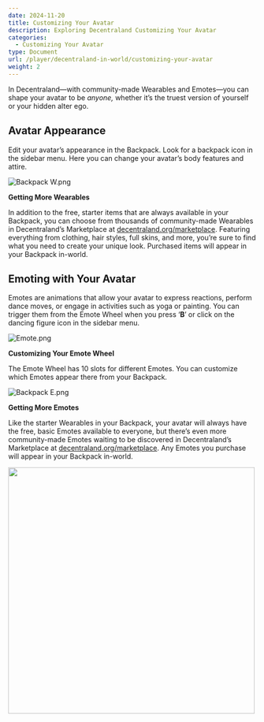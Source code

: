 ```yaml
---
date: 2024-11-20
title: Customizing Your Avatar
description: Exploring Decentraland Customizing Your Avatar
categories:
  - Customizing Your Avatar
type: Document
url: /player/decentraland-in-world/customizing-your-avatar
weight: 2
---
```



In Decentraland—with community-made Wearables and Emotes—you can shape your avatar to be *anyone,* whether it’s the truest version of yourself or your hidden alter ego.

## Avatar Appearance

Edit your avatar’s appearance in the Backpack. Look for a backpack icon in the sidebar menu. Here you can change your avatar’s body features and attire. 

![Backpack W.png](attachment:dafabd3b-d150-40c5-b024-8b013bb469cb:Backpack_W.png)

**Getting More Wearables**

In addition to the free, starter items that are always available in your Backpack, you can choose from thousands of community-made Wearables in Decentraland’s Marketplace at [decentraland.org/marketplace](http://decentraland.org/marketplace). Featuring everything from clothing, hair styles, full skins, and more, you’re sure to find what you need to create your unique look. Purchased items will appear in your Backpack in-world.

## Emoting with Your Avatar

Emotes are animations that allow your avatar to express reactions, perform dance moves, or engage in activities such as yoga or painting. You can trigger them from the Emote Wheel when you press ‘**B**’ or click on the dancing figure icon in the sidebar menu.

![Emote.png](attachment:94b164be-982f-4525-ba3f-10070ee17add:Emote.png)

**Customizing Your Emote Wheel**

The Emote Wheel has 10 slots for different Emotes. You can customize which Emotes appear there from your Backpack. 

![Backpack E.png](attachment:6fc852b9-8533-4258-9798-35a656eb5775:Backpack_E.png)

**Getting More Emotes**

Like the starter Wearables in your Backpack, your avatar will always have the free, basic  Emotes available to everyone, but there’s even more community-made Emotes waiting to be discovered in Decentraland’s Marketplace at [decentraland.org/marketplace](http://decentraland.org/marketplace). Any Emotes you purchase will appear in your Backpack in-world.



<img src="/images/players/Genesis-City-2024.png" width="500" />